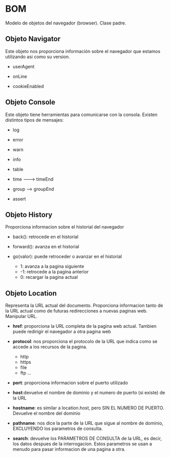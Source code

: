 # BOM
Modelo de objetos del navegador (browser). Clase padre.

## Objeto Navigator
Este objeto nos proporciona información sobre el navegador que estamos utilizando asi como su version.

- userAgent

- onLine

- cookieEnabled

## Objeto Console
Este objeto tiene herramientas para comunicarse con la consola.
Existen distintos tipos de mensajes:

- log

- error

- warn

- info

- table

- time ---> timeEnd

- group --> groupEnd

- assert

## Objeto History
Proporciona informacion sobre el historial del navegador

- back(): retrocede en el historial

- forward(): avanza en el historial

- go(valor): puede retroceder o avanzar en el historial
    + 1: avanza a la pagina siguiente
    + -1: retrocede a la pagina anterior
    + 0: recargar la pagina actual

## Objeto Location
Representa la URL actual del documento.
Proporciona informacion tanto de la URL actual como de futuras redirecciones a nuevas paginas web.
Manipular URL.

- **href**: proporciona la URL completa de la pagina web actual. Tambien puede redirigir el navegador a otra pagina web

- **protocol**: nos proporciona el protocolo de la URL que indica como se accede a los recursos de la pagina.
    + http
    + https
    + file
    + ftp
    ...

- **port**: proporciona informacion sobre el puerto utilizado

- **host**:devuelve el nombre de dominio y el numero de puerto (si existe) de la URL

- **hostname**: es similar a location.host, pero SIN EL NUMERO DE PUERTO. Devuelve el nombre del dominio

- **pathname**: nos dice la parte de la URL que sigue al nombre de dominio, EXCLUYENDO los parametros de consulta.

- **search**: devuelve los PARAMETROS DE CONSULTA de la URL, es decir, los datos despues de la interrogacion. Estos parametros se usan a menudo para pasar informacion de una pagina a otra.